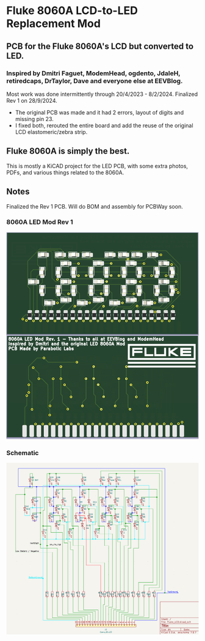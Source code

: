 # Fluke 8060A LCD-to-LED Replacement Mod
## PCB for the Fluke 8060A's LCD but converted to LED.
### Inspired by Dmitri Faguet, ModemHead, ogdento, JdaleH, retiredcaps, DrTaylor, Dave and everyone else at EEVBlog.
Most work was done intermittently through 20/4/2023 - 8/2/2024. Finalized Rev 1 on 28/9/2024.

- The original PCB was made and it had 2 errors, layout of digits and missing pin 23.
-   I fixed both, rerouted the entire board and add the reuse of the original LCD elastomeric/zebra strip.

## Fluke 8060A is simply the best.
This is mostly a KiCAD project for the LED PCB, with some extra photos, PDFs, and various things related to the 8060A.

## Notes
Finalized the Rev 1 PCB. Will do BOM and assembly for PCBWay soon.

### 8060A LED Mod Rev 1
![alt text](8060A_LED_Mod_Rev1.png)

### Schematic
![alt text](/Renders/Schematic.png)

